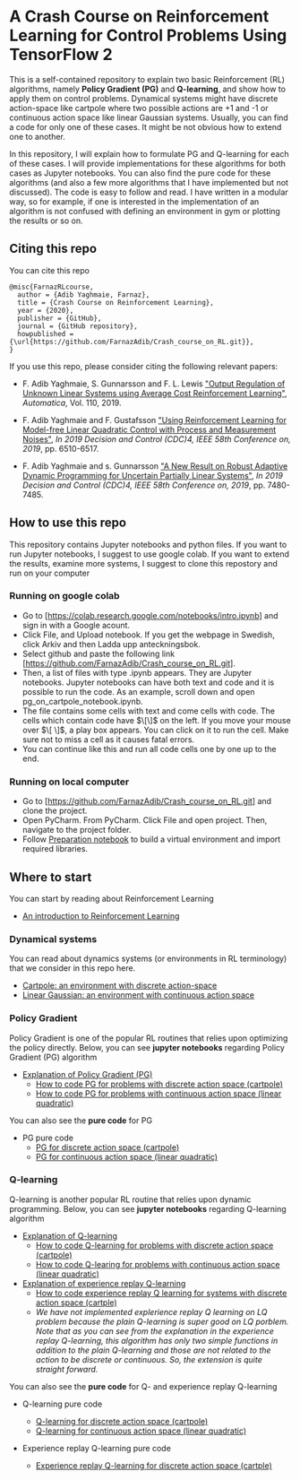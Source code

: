 # A Crash Course on Reinforcement Learning for Control Problems Using TensorFlow 2

This is a self-contained repository to explain two basic Reinforcement (RL) algorithms, namely __Policy Gradient (PG)__ and __Q-learning__, and show how to apply them on control problems. Dynamical systems might have discrete action-space like cartpole where two possible actions are +1 and -1 or continuous action space like linear Gaussian systems. Usually, you can find a code for only one of these cases. It might be not obvious how to extend one to another. 

In this repository, I will explain how to formulate PG and Q-learning for each of these cases. I will provide implementations for these algorithms for both cases as Jupyter notebooks. You can also find the pure code for these algorithms (and also a few more algorithms that I have implemented but not discussed). The code is easy to follow and read. I have written in a modular way, so for example, if one is interested in the implementation of an algorithm is not confused with defining an environment in gym or plotting the results or so on.  

## Citing this repo
You can cite this repo

```
@misc{FarnazRLcourse,
  author = {Adib Yaghmaie, Farnaz},
  title = {Crash Course on Reinforcement Learning},
  year = {2020},
  publisher = {GitHub},
  journal = {GitHub repository},
  howpublished = {\url{https://github.com/FarnazAdib/Crash_course_on_RL.git}},
}
```


If you use this repo, please consider citing the following relevant papers:
* F. Adib Yaghmaie, S. Gunnarsson and F. L. Lewis ["Output Regulation of Unknown Linear Systems using Average Cost Reinforcement Learning"](https://www.sciencedirect.com/science/article/pii/S0005109819304108), _Automatica_, Vol. 110, 2019.

* F. Adib Yaghmaie and F. Gustafsson ["Using Reinforcement Learning for Model-free Linear Quadratic Control with Process and Measurement Noises"](https://ieeexplore.ieee.org/abstract/document/9029904), _In 2019 Decision and Control (CDC)4, IEEE 58th Conference on,
2019_, pp. 6510-6517.

* F. Adib Yaghmaie and s. Gunnarsson ["A New Result on Robust Adaptive Dynamic Programming for Uncertain Partially Linear Systems"](https://ieeexplore.ieee.org/abstract/document/9029695/), _In 2019 Decision and Control (CDC)4, IEEE 58th Conference on,
2019_, pp. 7480-7485.

## How to use this repo
This repository contains Jupyter notebooks and python files. If you want to run Jupyter notebooks, I suggest to use google colab. If you want to extend the results, examine more systems, I suggest to clone this repostory and run on your computer

### Running on google colab
* Go to [https://colab.research.google.com/notebooks/intro.ipynb] and sign in with a Google acount.
* Click File, and Upload notebook. If you get the webpage in Swedish, click Arkiv and then Ladda upp anteckningsbok.
* Select github and paste the following link [https://github.com/FarnazAdib/Crash_course_on_RL.git].
* Then, a list of files with type .ipynb appears. They are Jupyter notebooks. Jupyter notebooks can have both text and code and it is possible to run the code. As an example, scroll down and open pg_on_cartpole_notebook.ipynb.
* The file contains some cells with text and come cells with code. The cells which contain code have $\[\]$ on the left. If you move your mouse over $\[ \]$, a play box appears. You can click on it to run the cell. Make sure not to miss a cell as it causes fatal errors.
* You can continue like this and run all code cells one by one up to the end.

### Running on local computer
* Go to [https://github.com/FarnazAdib/Crash_course_on_RL.git] and clone the project.
* Open PyCharm. From PyCharm. Click File and open project. Then, navigate to the project folder.
* Follow [Preparation notebook](Preparation.ipynb) to build a virtual environment and import required libraries.



## Where to start

You can start by reading about Reinforcement Learning
* [An introduction to Reinforcement Learning](RL_Intro.ipynb)


### Dynamical systems
You can read about dynamics systems (or environments in RL terminology) that we consider in this repo here.
* [Cartpole: an environment with discrete action-space](cartpole.ipynb)
* [Linear Gaussian: an environment with continuous action space](linear_quadratic.ipynb)

### Policy Gradient
Policy Gradient is one of the popular RL routines that relies upon optimizing the policy directly. Below, you can see __jupyter notebooks__ regarding Policy Gradient (PG) algorithm

* [Explanation of Policy Gradient (PG)](pg_notebook.ipynb)
    * [How to code PG for problems with discrete action space (cartpole)](pg_on_cartpole_notebook.ipynb)
    * [How to code PG for problems with continuous action space (linear quadratic)](pg_on_lq_notebook.ipynb)
    
You can also see the __pure code__ for PG
* PG pure code
    * [PG for discrete action space (cartpole)](./cartpole/pg_on_cartpole.py)
    * [PG for continuous action space (linear quadratic)](./lq/pg_on_lq.py)

### Q-learning 
Q-learning is another popular RL routine that relies upon dynamic programming. Below, you can see __jupyter notebooks__ regarding Q-learning algorithm
* [Explanation of Q-learning](q_notebook.ipynb)
    * [How to code Q-learning for problems with discrete action space (cartpole)](q_on_cartpole_notebook.ipynb)
    * [How to code Q-learing for problems with continuous action space (linear quadratic)](q_on_lq_notebook.ipynb)
* [Explanation of experience replay Q-learning](replay_q_notebook.ipynb)
    * [How to code experience replay Q learning for systems with discrete action space (cartple)](replay_q_on_cartpole_notebook.ipynb)
    * _We have not implemented explerience replay Q learning on LQ problem because the plain Q-learning is super good on LQ porblem. Note that as you can see from the explanation in the experience replay Q-learning, this algorithm has only two simple functions in addition to the plain Q-learning and those are not related to the action to be discrete or continuous. So, the extension is quite straight forward._
    
You can also see the __pure code__ for Q- and experience replay Q-learning
    
* Q-learning pure code
    * [Q-learning for discrete action space (cartpole)](./cartpole/q_on_cartpole.py)
    * [Q-learning for continuous action space (linear quadratic)](./lq/q_on_lq.py)
    
* Experience replay Q-learning pure code
    * [Experience replay Q-learning for discrete action space (cartple)](./cartpole/replay_q_on_cartpole.py)